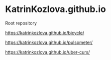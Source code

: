 # KatrinKozlova.github.io
Root repository

https://katrinkozlova.github.io/bicycle/

https://katrinkozlova.github.io/pulsometer/

https://katrinkozlova.github.io/uber-curs/
